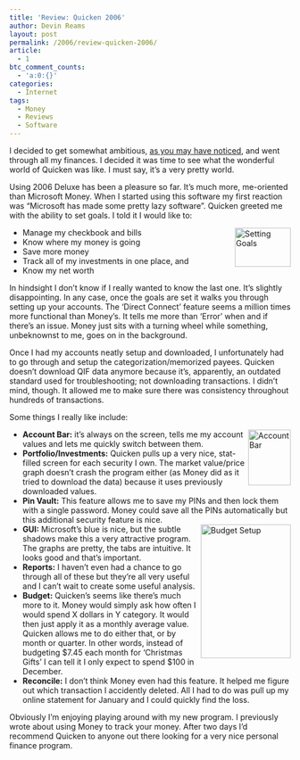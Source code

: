 ```yaml
---
title: 'Review: Quicken 2006'
author: Devin Reams
layout: post
permalink: /2006/review-quicken-2006/
article:
  - 1
btc_comment_counts:
  - 'a:0:{}'
categories:
  - Internet
tags:
  - Money
  - Reviews
  - Software
---
```

I decided to get somewhat ambitious, [as you may have noticed][1], and went through all my finances. I decided it was time to see what the wonderful world of Quicken was like. I must say, it&#8217;s a very pretty world.

Using 2006 Deluxe has been a pleasure so far. It&#8217;s much more, me-oriented than Microsoft Money. When I started using this software my first reaction was &#8220;Microsoft has made some pretty lazy software&#8221;. Quicken greeted me with the ability to set goals. I told it I would like to:

*   [<img width="100" height="70" border="0" align="right" alt="Setting Goals" src="http://static.flickr.com/36/107484947_a5fd72b913_t.jpg" />][2]Manage my checkbook and bills
*   Know where my money is going
*   Save more money
*   Track all of my investments in one place, and
*   Know my net worth

In hindsight I don&#8217;t know if I really wanted to know the last one. It&#8217;s slightly disappointing. In any case, once the goals are set it walks you through setting up your accounts. The &#8216;Direct Connect&#8217; feature seems a million times more functional than Money&#8217;s. It tells me more than &#8216;Error&#8217; when and if there&#8217;s an issue. Money just sits with a turning wheel while something, unbeknownst to me, goes on in the background.

Once I had my accounts neatly setup and downloaded, I unfortunately had to go through and setup the categorization/memorized payees. Quicken doesn&#8217;t download QIF data anymore because it&#8217;s, apparently, an outdated standard used for troubleshooting; not downloading transactions. I didn&#8217;t mind, though. It allowed me to make sure there was consistency throughout hundreds of transactions.

Some things I really like include:

*   [<img width="76" height="100" border="0" align="right" alt="Account Bar" src="http://static.flickr.com/53/107486415_6baed891f8_t.jpg" />][3]**Account Bar:** it&#8217;s always on the screen, tells me my account values and lets me quickly switch between them.
*   **Portfolio/Investments:** Quicken pulls up a very nice, stat-filled screen for each security I own. The market value/price graph doesn&#8217;t crash the program either (as Money did as it tried to download the data) because it uses previously downloaded values.
*   **Pin Vault:** This feature allows me to save my PINs and then lock them with a single password. Money could save all the PINs automatically but this additional security feature is nice.
*   [<img width="161" height="240" border="0" align="right" alt="Budget Setup" src="http://static.flickr.com/35/107484948_ccbde64d86_m.jpg" />][4]**GUI:** Microsoft&#8217;s blue is nice, but the subtle shadows make this a very attractive program. The graphs are pretty, the tabs are intuitive. It looks good and that&#8217;s important.
*   **Reports:** I haven&#8217;t even had a chance to go through all of these but they&#8217;re all very useful and I can&#8217;t wait to create some useful analysis.
*   **Budget:** Quicken&#8217;s seems like there&#8217;s much more to it. Money would simply ask how often I would spend X dollars in Y category. It would then just apply it as a monthly average value. Quicken allows me to do either that, or by month or quarter. In other words, instead of budgeting $7.45 each month for &#8216;Christmas Gifts&#8217; I can tell it I only expect to spend $100 in December.
*   **Reconcile:** I don&#8217;t think Money even had this feature. It helped me figure out which transaction I accidently deleted. All I had to do was pull up my online statement for January and I could quickly find the loss.

Obviously I&#8217;m enjoying playing around with my new program. I previously wrote about using Money to track your money. After two days I&#8217;d recommend Quicken to anyone out there looking for a very nice personal finance program.

 [1]: http://devin.reams.me/2006/savings-accounts/
 [2]: http://www.flickr.com/photos/devdev/107484947/ "Setting Goals"
 [3]: http://www.flickr.com/photos/devdev/107486415/ "Account Bar"
 [4]: http://www.flickr.com/photos/devdev/107484948/ "Quicken Budget"
